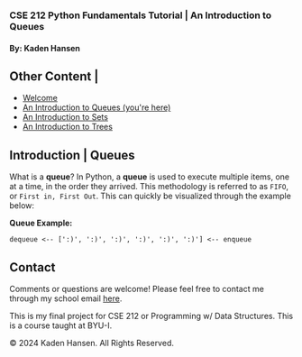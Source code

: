### **CSE 212 Python Fundamentals Tutorial | An Introduction to Queues**

#### By: Kaden Hansen

Other Content |
-----------
+ [Welcome](0-welcome.md)
+ [An Introduction to Queues (you're here)](1-queue.md)
+ [An Introduction to Sets](2-set.md)
+ [An Introduction to Trees](3-tree.md)

## **Introduction | Queues**

What is a **queue**? In Python, a **queue** is used to execute multiple items, one at a time, in the order they arrived. This methodology is referred to as `FIFO`, or `First in, First Out`. This can quickly be visualized through the example below:

**Queue Example:**

`dequeue <-- [':)', ':)', ':)', ':)', ':)', ':)'] <-- enqueue`

## Contact
Comments or questions are welcome! Please feel free to contact me through my school email [here](mailto:han22047@byui.edu).

This is my final project for CSE 212 or Programming w/ Data Structures. This is a course taught at BYU-I.

© 2024 Kaden Hansen. All Rights Reserved.